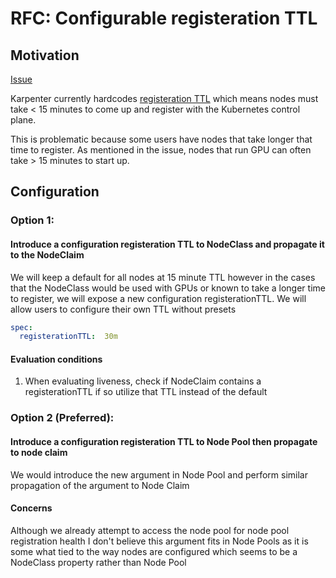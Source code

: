 # RFC: Configurable registeration TTL

## Motivation

[Issue](https://github.com/kubernetes-sigs/karpenter/issues/357)

Karpenter currently hardcodes [registeration TTL](https://github.com/kubernetes-sigs/karpenter/blob/main/pkg/controllers/nodeclaim/lifecycle/liveness.go#L44) which means nodes must take < 15 minutes to come up and register with the Kubernetes control plane.

This is problematic because some users have nodes that take longer that time to register. As mentioned in the issue, nodes that run GPU can often take > 15 minutes to start up. 


## Configuration
### Option 1:
#### Introduce a configuration registeration TTL to NodeClass and propagate it to the NodeClaim

We will keep a default for all nodes at 15 minute TTL however in the cases that the NodeClass would be used with GPUs or known to take a longer time to register, we will expose a new configuration registerationTTL. We will allow users to configure their own TTL without presets

```yaml
spec:
  registerationTTL:  30m
```

#### Evaluation conditions 

1. When evaluating liveness, check if NodeClaim contains a registerationTTL if so utilize that TTL instead of the default

### Option 2 (Preferred):
#### Introduce a configuration registeration TTL to Node Pool then propagate to node claim

We would introduce the new argument in Node Pool and perform similar propagation of the argument to Node Claim

#### Concerns

Although we already attempt to access the node pool for node pool registration health I don't believe this argument fits in Node Pools as it is some what tied to the way nodes are configured 
which seems to be a NodeClass property rather than Node Pool
